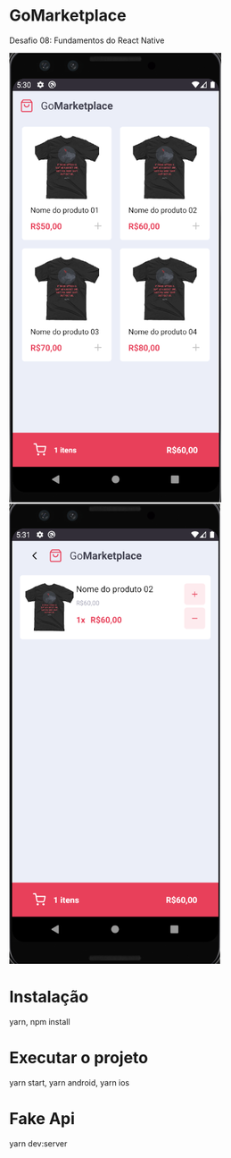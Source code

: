 # GoMarketplace
Desafio 08: Fundamentos do React Native

<img src="https://github.com/powerlok/GoMarketplace/blob/master/src/assets/dashboard.png" alt="Dashboard"/>
<img src="https://github.com/powerlok/GoMarketplace/blob/master/src/assets/cart.png" alt="Cart"/>

# Instalação
 yarn, npm install

# Executar o projeto
 yarn start, yarn android, yarn ios
 
# Fake Api
  yarn dev:server
  
 
